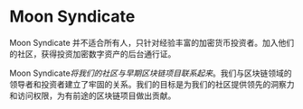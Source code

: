# Moon Syndicate

Moon Syndicate 并不适合所有人，只针对经验丰富的加密货币投资者。加入他们的社区，获得投资加密数字资产的后台通行证。

Moon Syndicate*将我们的社区与早期区块链项目联系起来*。我们与区块链领域的领导者和投资者建立了牢固的关系。我们的目标是为我们的社区提供领先的洞察力和访问权限，为有前途的区块链项目做出贡献。
